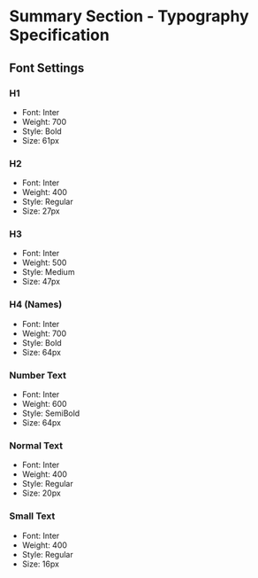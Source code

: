 # Summary Section - Typography Specification

## Font Settings

### H1
- Font: Inter
- Weight: 700
- Style: Bold
- Size: 61px

### H2
- Font: Inter
- Weight: 400
- Style: Regular
- Size: 27px

### H3
- Font: Inter
- Weight: 500
- Style: Medium
- Size: 47px

### H4 (Names)
- Font: Inter
- Weight: 700
- Style: Bold
- Size: 64px

### Number Text
- Font: Inter
- Weight: 600
- Style: SemiBold
- Size: 64px

### Normal Text
- Font: Inter
- Weight: 400
- Style: Regular
- Size: 20px

### Small Text
- Font: Inter
- Weight: 400
- Style: Regular
- Size: 16px